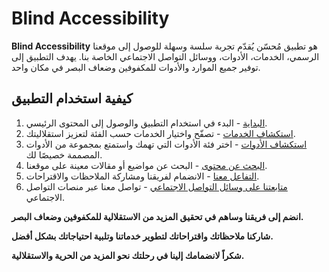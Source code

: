 # Blind Accessibility

**Blind Accessibility** هو تطبيق مُحسّن يُقدّم تجربة سلسة وسهلة للوصول إلى موقعنا الرسمي، الخدمات، الأدوات، ووسائل التواصل الاجتماعي الخاصة بنا. يهدف التطبيق إلى توفير جميع الموارد والأدوات للمكفوفين وضعاف البصر في مكان واحد.

## كيفية استخدام التطبيق

1. [البداية](docs/journeys/getting-started.md) - البدء في استخدام التطبيق والوصول إلى المحتوى الرئيسي.
2. [استكشاف الخدمات](docs/journeys/explore-services.md) - تصفّح واختيار الخدمات حسب الفئة لتعزيز استقلاليتك.
3. [استكشاف الأدوات](docs/journeys/explore-tools.md) - اختر فئة الأدوات التي تهمك واستمتع بمجموعة من الأدوات المصممة خصيصًا لك.
4. [البحث عن محتوى](docs/journeys/search-content.md) - البحث عن مواضيع أو مقالات معينة على موقعنا.
5. [التفاعل معنا](docs/journeys/engage-with-us.md) - الانضمام لفريقنا ومشاركة الملاحظات والاقتراحات.
6. [متابعتنا على وسائل التواصل الاجتماعي](docs/journeys/follow-social-media.md) - تواصل معنا عبر منصات التواصل الاجتماعي.

**انضم إلى فريقنا وساهم في تحقيق المزيد من الاستقلالية للمكفوفين وضعاف البصر.**

**شاركنا ملاحظاتك واقتراحاتك لتطوير خدماتنا وتلبية احتياجاتك بشكل أفضل.**

**شكراً لانضمامك إلينا في رحلتك نحو المزيد من الحرية والاستقلالية.**